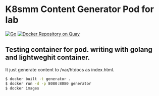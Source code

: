 # K8smm Content Generator Pod for lab

[![Go](https://github.com/mm-k8s-ug/generator/workflows/Go/badge.svg)](https://github.com/mm-k8s-ug/generator/actions?query=workflow%3AGo")
[![Docker Repository on Quay](https://quay.io/repository/dther/hola/status "Docker Repository on Quay")](https://quay.io/repository/dther/hola?tab=tags)

## Testing container for pod. writing with golang and lightweghit container.
It just generate content to /var/htdocs as index.html.

```bash
$ docker built -t generator .
$ docker run -d -p 8080:8080 generator
$ docker images

```
